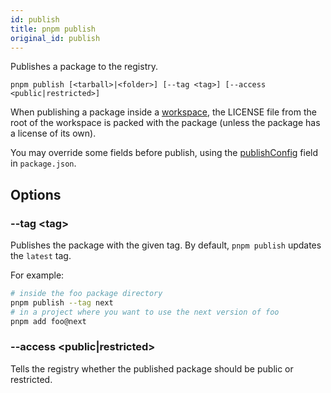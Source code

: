 ```yaml
---
id: publish
title: pnpm publish
original_id: publish
---
```


Publishes a package to the registry.

```text
pnpm publish [<tarball>|<folder>] [--tag <tag>] [--access <public|restricted>]
```

When publishing a package inside a [workspace](../workspaces.md), the LICENSE file from the
root of the workspace is packed with the package (unless the package has a license of its own).

You may override some fields before publish, using the [publishConfig](../package_json.md#publishconfig)
field in `package.json`.

## Options

### --tag \<tag>

Publishes the package with the given tag. By default, `pnpm publish` updates the `latest` tag.

For example:

```sh
# inside the foo package directory
pnpm publish --tag next
# in a project where you want to use the next version of foo
pnpm add foo@next
```

### --access \<public|restricted>

Tells the registry whether the published package should be public or restricted.

